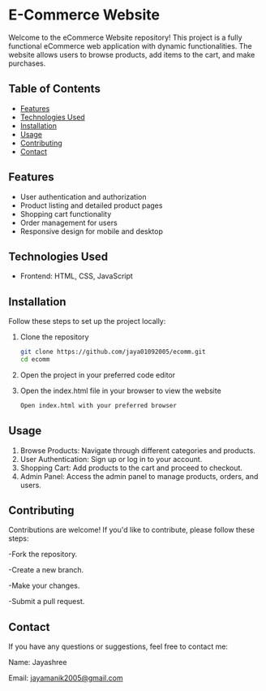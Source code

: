 # E-Commerce Website

Welcome to the eCommerce Website repository!
This project is a fully functional eCommerce web application with dynamic functionalities. 
The website allows users to browse products, add items to the cart, and make purchases.

## Table of Contents
- [Features](#features)
- [Technologies Used](#technologies-used)
- [Installation](#installation)
- [Usage](#usage)
- [Contributing](#contributing)
- [Contact](#contact)

## Features
- User authentication and authorization
- Product listing and detailed product pages
- Shopping cart functionality
- Order management for users
- Responsive design for mobile and desktop


## Technologies Used
- Frontend: HTML, CSS, JavaScript

## Installation

Follow these steps to set up the project locally:

1. Clone the repository
   ``` bash
   git clone https://github.com/jaya01092005/ecomm.git
   cd ecomm

2. Open the project in your preferred code editor
   
3. Open the index.html file in your browser to view the website
   ``` bash
   Open index.html with your preferred browser

## Usage
1. Browse Products: Navigate through different categories and products.
2. User Authentication: Sign up or log in to your account.
3. Shopping Cart: Add products to the cart and proceed to checkout.
4. Admin Panel: Access the admin panel to manage products, orders, and users.

## Contributing
Contributions are welcome! If you'd like to contribute, please follow these steps:

-Fork the repository.

-Create a new branch.

-Make your changes.

-Submit a pull request.
  
## Contact
If you have any questions or suggestions, feel free to contact me:

Name: Jayashree

Email: jayamanik2005@gmail.com
